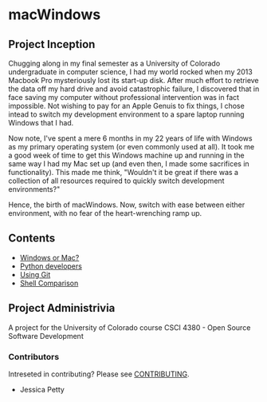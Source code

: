 # macWindows
## Project Inception
Chugging along in my final semester as a University of Colorado undergraduate in computer science, I had my world rocked when my 2013 Macbook Pro mysteriously lost its start-up disk. After much effort to retrieve the data off my hard drive and avoid catastrophic failure, I discovered that in face saving my computer without professional intervention was in fact impossible. Not wishing to pay for an Apple Genuis to fix things, I chose intead to switch my development environment to a spare laptop running Windows that I had. 

Now note, I've spent a mere 6 months in my 22 years of life with Windows as my primary operating system (or even commonly used at all). It took me a good week of time to get this Windows machine up and running in the same way I had my Mac set up (and even then, I made some sacrifices in functionality). This made me think, "Wouldn't it be great if there was a collection of all resources required to quickly switch development environments?"

Hence, the birth of macWindows. Now, switch with ease between either environment, with no fear of the heart-wrenching ramp up.

## Contents
- [Windows or Mac?](/blogs.windowsmac.md)
- [Python developers](/python.developers.md)
- [Using Git](/git.md)
- [Shell Comparison](/command.comparison.md)

## Project Administrivia

A project for the University of Colorado course CSCI 4380 - Open Source Software Development

### Contributors
Intreseted in contributing? Please see [CONTRIBUTING](/CONTRIBUTING.md).
- Jessica Petty 
